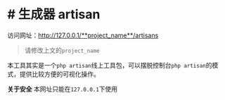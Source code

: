# # 生成器 artisan

访问网址：http://127.0.0.1/**project_name**/artisans

> 请修改上文的`project_name`

本工具其实是一个`php artisan`线上工具包，可以摆脱控制台`php artisan`的模式，提供比较方便的可视化操作。

**关于安全**
本网址只能在`127.0.0.1`下使用
